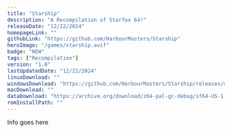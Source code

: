 ```yaml
---
title: "Starship"
description: "A Recompilation of Starfox 64!"
releaseDate: "12/22/2024"
homepageLink: ""
githubLink: "https://github.com/HarbourMasters/Starship"
heroImage: "/games/starship.avif"
badge: "NEW"
tags: ["Recompilation"]
version: "1.0"
lastUpdatedDate: "12/22/2024"
linuxDownload: ""
windowsDownload: "https://github.com/HarbourMasters/Starship/releases/download/v1.0.0/Starship-Centauri-Alfa-Windows.zip"
macDownload: ""
dataDownload: "https://archive.org/download/z64-pal-gc-debug/sf64-US-1.1ra.z64"
romInstallPath: ""
---
```


Info goes here